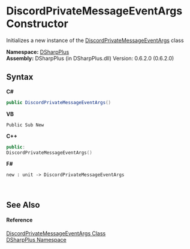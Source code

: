 # DiscordPrivateMessageEventArgs Constructor 
 

Initializes a new instance of the <a href="659d81f4-dc88-a4ce-fe23-a59b5ee17cf2">DiscordPrivateMessageEventArgs</a> class

**Namespace:**&nbsp;<a href="503971eb-de5e-a570-9922-de9500a9b1cc">DSharpPlus</a><br />**Assembly:**&nbsp;DSharpPlus (in DSharpPlus.dll) Version: 0.6.2.0 (0.6.2.0)

## Syntax

**C#**<br />
``` C#
public DiscordPrivateMessageEventArgs()
```

**VB**<br />
``` VB
Public Sub New
```

**C++**<br />
``` C++
public:
DiscordPrivateMessageEventArgs()
```

**F#**<br />
``` F#
new : unit -> DiscordPrivateMessageEventArgs
```

<br />

## See Also


#### Reference
<a href="659d81f4-dc88-a4ce-fe23-a59b5ee17cf2">DiscordPrivateMessageEventArgs Class</a><br /><a href="503971eb-de5e-a570-9922-de9500a9b1cc">DSharpPlus Namespace</a><br />